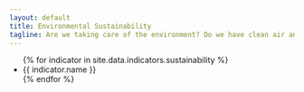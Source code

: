 ```yaml
---
layout: default
title: Environmental Sustainability
tagline: Are we taking care of the environment? Do we have clean air and water?
---
```


<ul>
{% for indicator in site.data.indicators.sustainability %}
  <li>
    {{ indicator.name }}
  </li>
{% endfor %}
</ul>
